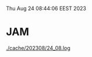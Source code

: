 Thu Aug 24 08:44:06 EEST 2023
# JAM
<a href='./cache/202308/24_08.log'>./cache/202308/24_08.log</a>
